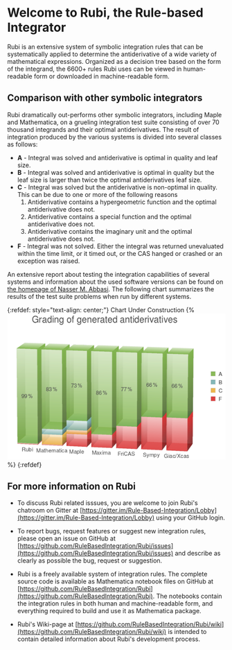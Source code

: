 # Welcome to Rubi, the Rule-based Integrator

Rubi is an extensive system of symbolic integration rules that can be systematically applied to determine the antiderivative of a wide variety of mathematical expressions. Organized as a decision tree based on the form of the integrand, the 6600+ rules Rubi uses can be viewed in human-readable form or downloaded in machine-readable form. 

## Comparison with other symbolic integrators

Rubi dramatically out-performs other symbolic integrators, including Maple and Mathematica, on a grueling integration test suite consisting of over 70 thousand integrands and their optimal antiderivatives. The result of integration produced by the various systems is divided into several classes as follows:

- **A** - Integral was solved and antiderivative is optimal in quality and leaf size.
- **B** - Integral was solved and antiderivative is optimal in quality but the leaf size is
larger than twice the optimal antiderivatives leaf size.
- **C** - Integral was solved but the antiderivative is non-optimal in quality. This can be due to one or more of the following reasons
    1. Antiderivative contains a hypergeometric function and the optimal antiderivative does not.
    2. Antiderivative contains a special function and the optimal antiderivative does not.
    3. Antiderivative contains the imaginary unit and the optimal antiderivative does not.
- **F** - Integral was not solved. Either the integral was returned unevaluated within the time limit, or it timed out, or the CAS hanged or crashed or an exception was raised. 

An extensive report about testing the integration capabilities of several systems and information about the used software versions can be found on [the homepage of Nasser M. Abbasi](https://www.12000.org/my_notes/CAS_integration_tests/reports/rubi_4_15_2/). The following chart summarizes the results of the test suite problems when run by different systems.

{:refdef: style="text-align: center;"}
Chart Under Construction
{% ![percentages](percentages.png) %}
{:refdef}

## For more information on Rubi

* To discuss Rubi related isssues, you are welcome to join Rubi's chatroom on Gitter at [https://gitter.im/Rule-Based-Integration/Lobby](https://gitter.im/Rule-Based-Integration/Lobby) using your GitHub login.

* To report bugs, request features or suggest new integration rules, please open an issue on GitHub at [https://github.com/RuleBasedIntegration/Rubi/issues](https://github.com/RuleBasedIntegration/Rubi/issues) and describe as clearly as possible the bug, request or suggestion.

* Rubi is a freely available system of integration rules.  The complete source code is available as Mathematica notebook files on GitHub at [https://github.com/RuleBasedIntegration/Rubi](https://github.com/RuleBasedIntegration/Rubi).  The notebooks contain the integration rules in both human and machine-readable form, and everything required to build and use it as Mathematica package.

* Rubi's Wiki-page  at [https://github.com/RuleBasedIntegration/Rubi/wiki](https://github.com/RuleBasedIntegration/Rubi/wiki) is intended to contain detailed information about Rubi's development process.
